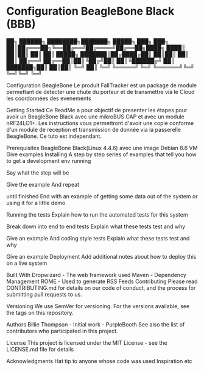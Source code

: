 # Configuration BeagleBone Black (BBB)
                                                                                             
                                                                                                   
                                                               
██╗ ██████╗ ████████╗███████╗ █████╗ ███╗   ███╗
██║██╔═══██╗╚══██╔══╝██╔════╝██╔══██╗████╗ ████║
██║██║   ██║   ██║   █████╗  ███████║██╔████╔██║
██║██║   ██║   ██║   ██╔══╝  ██╔══██║██║╚██╔╝██║
██║╚██████╔╝   ██║   ███████╗██║  ██║██║ ╚═╝ ██║
╚═╝ ╚═════╝    ╚═╝   ╚══════╝╚═╝  ╚═╝╚═╝     ╚═╝
                                                

Configuration BeagleBone
Le produit FallTracker est un package de module permettant de detecter une chute du porteur et de transmettre via le Cloud les coordonnées des evenements

Getting Started
Ce ReadMe a pour objectif de presenter les étapes pour avoir un BeagleBone Black avec une mikroBUS CAP et avec un module nRF24LO1+.
Les instructions vous permettront d'avoir une copie conforme d'un module de reception et transmission de donnée via la passerelle BeagleBone. Ce tuto est independant.

Prerequisites
BeagleBone Black(Linux 4.4.6) avec une image Debian 8.6
VM
Give examples
Installing
A step by step series of examples that tell you how to get a development env running

Say what the step will be

Give the example
And repeat

until finished
End with an example of getting some data out of the system or using it for a little demo

Running the tests
Explain how to run the automated tests for this system

Break down into end to end tests
Explain what these tests test and why

Give an example
And coding style tests
Explain what these tests test and why

Give an example
Deployment
Add additional notes about how to deploy this on a live system

Built With
Dropwizard - The web framework used
Maven - Dependency Management
ROME - Used to generate RSS Feeds
Contributing
Please read CONTRIBUTING.md for details on our code of conduct, and the process for submitting pull requests to us.

Versioning
We use SemVer for versioning. For the versions available, see the tags on this repository.

Authors
Billie Thompson - Initial work - PurpleBooth
See also the list of contributors who participated in this project.

License
This project is licensed under the MIT License - see the LICENSE.md file for details

Acknowledgments
Hat tip to anyone whose code was used
Inspiration
etc
                                               
                                                                                                       
